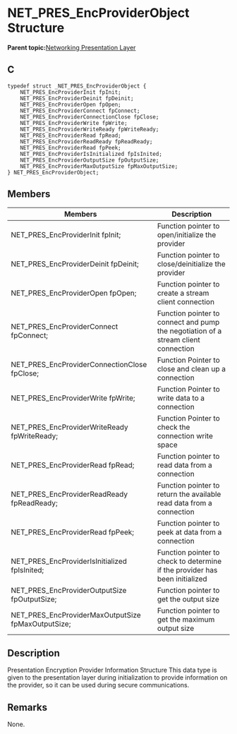# NET\_PRES\_EncProviderObject Structure

**Parent topic:**[Networking Presentation Layer](GUID-75470E5B-2289-4F94-AE85-2BB7DF4C4F07.md)

## C

```
typedef struct _NET_PRES_EncProviderObject {
    NET_PRES_EncProviderInit fpInit; 
    NET_PRES_EncProviderDeinit fpDeinit; 
    NET_PRES_EncProviderOpen fpOpen; 
    NET_PRES_EncProviderConnect fpConnect; 
    NET_PRES_EncProviderConnectionClose fpClose; 
    NET_PRES_EncProviderWrite fpWrite; 
    NET_PRES_EncProviderWriteReady fpWriteReady; 
    NET_PRES_EncProviderRead fpRead; 
    NET_PRES_EncProviderReadReady fpReadReady; 
    NET_PRES_EncProviderRead fpPeek; 
    NET_PRES_EncProviderIsInitialized fpIsInited; 
    NET_PRES_EncProviderOutputSize fpOutputSize; 
    NET_PRES_EncProviderMaxOutputSize fpMaxOutputSize; 
} NET_PRES_EncProviderObject; 
```

## Members

|Members|Description|
|-------|-----------|
|NET\_PRES\_EncProviderInit fpInit;|Function pointer to open/initialize the provider|
|NET\_PRES\_EncProviderDeinit fpDeinit;|Function pointer to close/deinitialize the provider|
|NET\_PRES\_EncProviderOpen fpOpen;|Function pointer to create a stream client connection|
|NET\_PRES\_EncProviderConnect fpConnect;|Function pointer to connect and pump the negotiation of a stream client connection|
|NET\_PRES\_EncProviderConnectionClose fpClose;|Function Pointer to close and clean up a connection|
|NET\_PRES\_EncProviderWrite fpWrite;|Function Pointer to write data to a connection|
|NET\_PRES\_EncProviderWriteReady fpWriteReady;|Function Pointer to check the connection write space|
|NET\_PRES\_EncProviderRead fpRead;|Function pointer to read data from a connection|
|NET\_PRES\_EncProviderReadReady fpReadReady;|Function pointer to return the available read data from a connection|
|NET\_PRES\_EncProviderRead fpPeek;|Function pointer to peek at data from a connection|
|NET\_PRES\_EncProviderIsInitialized fpIsInited;|Function pointer to check to determine if the provider has been initialized|
|NET\_PRES\_EncProviderOutputSize fpOutputSize;|Function pointer to get the output size|
|NET\_PRES\_EncProviderMaxOutputSize fpMaxOutputSize;|Function pointer to get the maximum output size|

## Description

Presentation Encryption Provider Information Structure This data type is given to the presentation layer during initialization to provide information on the provider, so it can be used during secure communications.

## Remarks

None.

